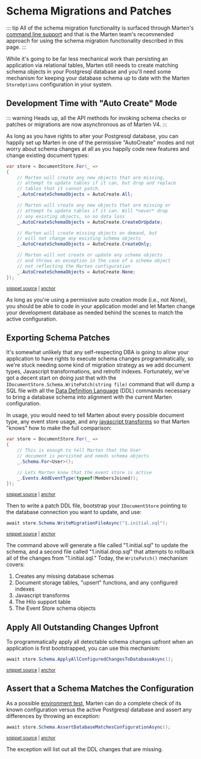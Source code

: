 # Schema Migrations and Patches

::: tip
All of the schema migration functionality is surfaced through Marten's [command line support](/guide/configuration/cli) and that is the Marten team's
recommended approach for using the schema migration functionality described in this page.
:::

While it's going to be far less mechanical work than persisting an application via relational tables, Marten still needs to create
matching schema objects in your Postgresql database and you'll need some mechanism for keeping your database schema up to date
with the Marten `StoreOptions` configuration in your system.

## Development Time with "Auto Create" Mode

::: warning
Heads up, all the API methods for invoking schema checks or patches or migrations are now asynchronous as of Marten V4.
:::

As long as you have rights to alter your Postgresql database, you can happily set up Marten in one of the permissive "AutoCreate"
modes and not worry about schema changes at all as you happily code new features and change existing document types:

<!-- snippet: sample_AutoCreateSchemaObjects -->
<a id='snippet-sample_autocreateschemaobjects'></a>
```cs
var store = DocumentStore.For(_ =>
{
    // Marten will create any new objects that are missing,
    // attempt to update tables if it can, but drop and replace
    // tables that it cannot patch.
    _.AutoCreateSchemaObjects = AutoCreate.All;

    // Marten will create any new objects that are missing or
    // attempt to update tables if it can. Will *never* drop
    // any existing objects, so no data loss
    _.AutoCreateSchemaObjects = AutoCreate.CreateOrUpdate;

    // Marten will create missing objects on demand, but
    // will not change any existing schema objects
    _.AutoCreateSchemaObjects = AutoCreate.CreateOnly;

    // Marten will not create or update any schema objects
    // and throws an exception in the case of a schema object
    // not reflecting the Marten configuration
    _.AutoCreateSchemaObjects = AutoCreate.None;
});
```
<sup><a href='https://github.com/JasperFx/marten/blob/master/src/Marten.Schema.Testing/auto_create_mode_Tests.cs#L15-L39' title='Snippet source file'>snippet source</a> | <a href='#snippet-sample_autocreateschemaobjects' title='Start of snippet'>anchor</a></sup>
<!-- endSnippet -->

As long as you're using a permissive auto creation mode (i.e., not _None_), you should be able to code in your application model
and let Marten change your development database as needed behind the scenes to match the active configuration.

## Exporting Schema Patches

It's somewhat unlikely that any self-respecting DBA is going to allow your application to have rights to execute schema changes programmatically,
so we're stuck needing some kind of migration strategy as we add document types, Javascript transformations, and retrofit indexes.
Fortunately, we've got a decent start on doing just that with the `IDocumentStore.Schema.WritePatch(string file)` command that
will dump a SQL file with all the [Data Definition Language](https://en.wikipedia.org/wiki/Data_definition_language) (DDL) commands necessary
to bring a database schema into alignment with the current Marten configuration.

In usage, you would need to tell Marten about every possible document type, any event store usage, and any
[javascript transforms](/guide/documents/plv8) so that Marten
"knows" how to make the full comparison:

<!-- snippet: sample_configure-document-types-upfront -->
<a id='snippet-sample_configure-document-types-upfront'></a>
```cs
var store = DocumentStore.For(_ =>
{
    // This is enough to tell Marten that the User
    // document is persisted and needs schema objects
    _.Schema.For<User>();

    // Lets Marten know that the event store is active
    _.Events.AddEventType(typeof(MembersJoined));
});
```
<sup><a href='https://github.com/JasperFx/marten/blob/master/src/Marten.Schema.Testing/WritePatch_smoke_tests.cs#L16-L26' title='Snippet source file'>snippet source</a> | <a href='#snippet-sample_configure-document-types-upfront' title='Start of snippet'>anchor</a></sup>
<!-- endSnippet -->

Then to write a patch DDL file, bootstrap your `IDocumentStore` pointing to the database connection you
want to update, and use:

<!-- snippet: sample_WritePatch -->
<a id='snippet-sample_writepatch'></a>
```cs
await store.Schema.WriteMigrationFileAsync("1.initial.sql");
```
<sup><a href='https://github.com/JasperFx/marten/blob/master/src/Marten.Schema.Testing/WritePatch_smoke_tests.cs#L28-L30' title='Snippet source file'>snippet source</a> | <a href='#snippet-sample_writepatch' title='Start of snippet'>anchor</a></sup>
<!-- endSnippet -->

The command above will generate a file called "1.initial.sql" to update the schema, and a second file called
"1.initial.drop.sql" that attempts to rollback all of the changes from "1.initial.sql." Today, the `WritePatch()`
mechanism covers:

1. Creates any missing database schemas
1. Document storage tables, "upsert" functions, and any configured indexes
1. Javascript transforms
1. The Hilo support table
1. The Event Store schema objects

## Apply All Outstanding Changes Upfront

To programmatically apply all detectable schema changes upfront when an application is first
bootstrapped, you can use this mechanism:

<!-- snippet: sample_ApplyAllConfiguredChangesToDatabase -->
<a id='snippet-sample_applyallconfiguredchangestodatabase'></a>
```cs
await store.Schema.ApplyAllConfiguredChangesToDatabaseAsync();
```
<sup><a href='https://github.com/JasperFx/marten/blob/master/src/Marten.Schema.Testing/WritePatch_smoke_tests.cs#L32-L34' title='Snippet source file'>snippet source</a> | <a href='#snippet-sample_applyallconfiguredchangestodatabase' title='Start of snippet'>anchor</a></sup>
<!-- endSnippet -->

## Assert that a Schema Matches the Configuration

As a possible [environment test](http://codebetter.com/jeremymiller/2006/04/06/environment-tests-and-self-diagnosing-configuration-with-structuremap/), Marten can do a complete check of its known configuration versus the active Postgresql database and assert any differences
by throwing an exception:

<!-- snippet: sample_AssertDatabaseMatchesConfiguration -->
<a id='snippet-sample_assertdatabasematchesconfiguration'></a>
```cs
await store.Schema.AssertDatabaseMatchesConfigurationAsync();
```
<sup><a href='https://github.com/JasperFx/marten/blob/master/src/Marten.Schema.Testing/WritePatch_smoke_tests.cs#L36-L38' title='Snippet source file'>snippet source</a> | <a href='#snippet-sample_assertdatabasematchesconfiguration' title='Start of snippet'>anchor</a></sup>
<!-- endSnippet -->

The exception will list out all the DDL changes that are missing.
